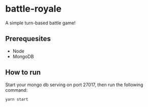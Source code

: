 # battle-royale

A simple turn-based battle game!

## Prerequesites

- Node
- MongoDB

## How to run

Start your mongo db serving on port 27017, then run the following command:

```
yarn start
```